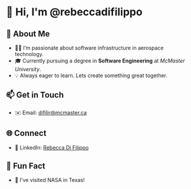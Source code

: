 # 🌟 Hi, I'm @rebeccadifilippo

## 🚀 About Me
- 👩‍💻 I’m passionate about software infrastructure in aerospace technology.
- 🎓 Currently pursuing a degree in **Software Engineering** at *McMaster University*.
- 💡 Always eager to learn. Lets create something great together.

## 📫 Get in Touch
- ✉️ Email: [difilir@mcmaster.ca](mailto:difilir@mcmaster.ca)

## 🌐 Connect
- 💼 LinkedIn: [Rebecca Di Filippo](https://www.linkedin.com/in/rebeccadifilippo)

## 🌱 Fun Fact
- 🌌 I've visited NASA in Texas!
